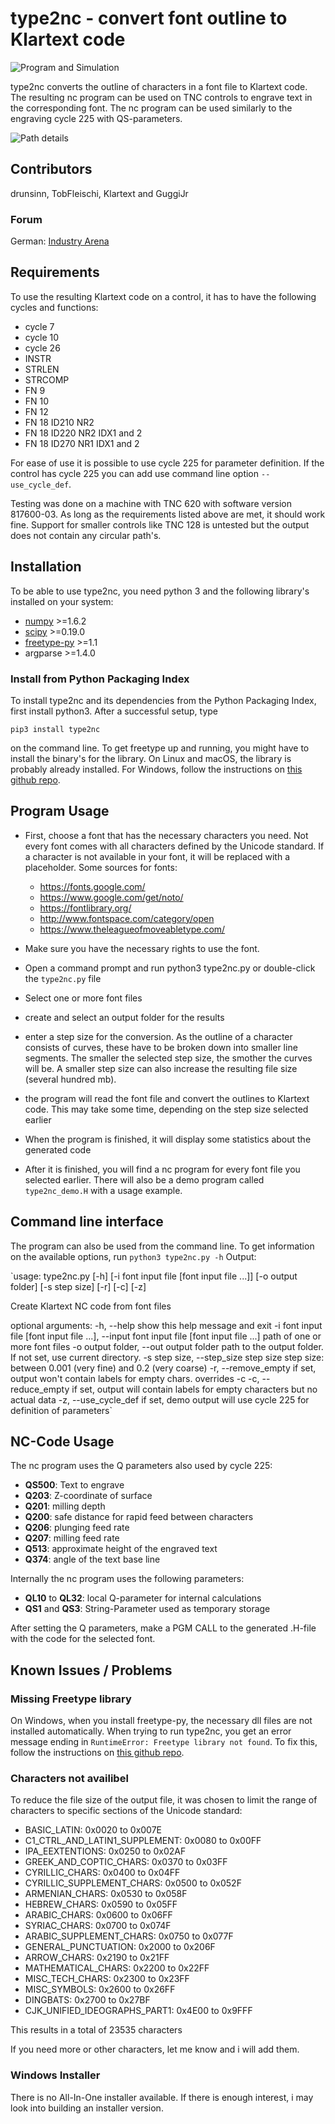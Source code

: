 # type2nc - convert font outline to Klartext code

![Program and Simulation](/screenshots/screen_1.png?raw=true "Program and Simulation")

type2nc converts the outline of characters in a font file to Klartext
code. The resulting nc program can be used on TNC controls to engrave
text in the corresponding font. The nc program can be used similarly to
the engraving cycle 225 with QS-parameters.

![Path details](/screenshots/screen_3.png?raw=true "Path details")

## Contributors
drunsinn, TobFleischi, Klartext and GuggiJr

### Forum
German: [Industry Arena](https://de.industryarena.com/heidenhain/forum/gravieren-von-text-in-anderen-sprachen-ohne-cam--83908.html)

## Requirements
To use the resulting Klartext code on a control, it has to have the following
cycles and functions:

  - cycle 7
  - cycle 10
  - cycle 26
  - INSTR
  - STRLEN
  - STRCOMP
  - FN 9
  - FN 10
  - FN 12
  - FN 18 ID210 NR2
  - FN 18 ID220 NR2 IDX1 and 2
  - FN 18 ID270 NR1 IDX1 and 2

For ease of use it is possible to use cycle 225 for parameter definition. If the
control has cycle 225 you can add use command line option `--use_cycle_def`.

Testing was done on a machine with TNC 620 with software version 817600-03. As
long as the requirements listed above are met, it should work fine.
Support for smaller controls like TNC 128 is untested but the output does not
contain any circular path's.

## Installation

To be able to use type2nc, you need python 3 and the following library's
installed on your system:

  - [numpy](https://www.numpy.org) \>=1.6.2
  - [scipy](https://www.scipy.org) \>=0.19.0
  - [freetype-py](https://github.com/rougier/freetype-py) \>=1.1
  - argparse \>=1.4.0

### Install from Python Packaging Index

To install type2nc and its dependencies from the Python Packaging Index,
first install python3. After a successful setup, type

`pip3 install type2nc`

on the command line.
To get freetype up and running, you might have to install the binary's
for the library. On Linux and macOS, the library is probably already
installed. For Windows, follow the instructions on  [this github repo](https://github.com/ubawurinna/freetype-windows-binaries).

## Program Usage

 - First, choose a font that has the necessary characters you
   need. Not every font comes with all characters defined by the
   Unicode standard. If a character is not available in your font,
   it will be replaced with a placeholder. Some sources for fonts:

    - <https://fonts.google.com/>
    - <https://www.google.com/get/noto/>
    - <https://fontlibrary.org/>
    - <http://www.fontspace.com/category/open>
    - <https://www.theleagueofmoveabletype.com/>

  - Make sure you have the necessary rights to use the font.

  - Open a command prompt and run python3 type2nc.py or double-click the
    `type2nc.py` file

  - Select one or more font files

  - create and select an output folder for the results

  - enter a step size for the conversion. As the outline of a character
    consists of curves, these have to be broken down into smaller line
    segments. The smaller the selected step size, the smother the curves
    will be. A smaller step size can also increase the resulting file size
    (several hundred mb).

  - the program will read the font file and convert the outlines to
    Klartext code. This may take some time, depending on the step size
    selected earlier

  - When the program is finished, it will display some statistics about
    the generated code

  - After it is finished, you will find a nc program for every font file
    you selected earlier. There will also be a demo program called
    `type2nc_demo.H` with a usage example.

## Command line interface

The program can also be used from the command line. To get information on the
available options, run `python3 type2nc.py -h`
Output:

`usage: type2nc.py [-h] [-i font input file [font input file ...]] [-o output folder]
                  [-s step size] [-r] [-c] [-z]

Create Klartext NC code from font files

optional arguments:
  -h, --help            show this help message and exit
  -i font input file [font input file ...], --input font input file [font input file ...]
                        path of one or more font files
  -o output folder, --out output folder
                        path to the output folder. If not set, use current directory.
  -s step size, --step_size step size
                        step size: between 0.001 (very fine) and 0.2 (very coarse)
  -r, --remove_empty    if set, output won't contain labels for empty chars. overrides -c
  -c, --reduce_empty    if set, output will contain labels for empty characters but no actual data
  -z, --use_cycle_def   if set, demo output will use cycle 225 for definition of parameters`

## NC-Code Usage

The nc program uses the Q parameters also used by cycle 225:

  - **QS500**: Text to engrave
  - **Q203**: Z-coordinate of surface
  - **Q201**: milling depth
  - **Q200**: safe distance for rapid feed between characters
  - **Q206**: plunging feed rate
  - **Q207**: milling feed rate
  - **Q513**: approximate height of the engraved text
  - **Q374**: angle of the text base line

Internally the nc program uses the following parameters:

  - **QL10** to **QL32**: local Q-parameter for internal calculations
  - **QS1** and **QS3**: String-Parameter used as temporary storage

After setting the Q parameters, make a PGM CALL to the generated .H-file with the code for the selected font.

## Known Issues / Problems
### Missing Freetype library
On Windows, when you install freetype-py, the necessary dll files are not
installed automatically. When trying to run type2nc, you get an error message
ending in `RuntimeError: Freetype library not found`. To fix this, follow
the instructions on [this github repo](https://github.com/ubawurinna/freetype-windows-binaries).

### Characters not availibel
To reduce the file size of the output file, it was chosen to limit the
range of characters to specific sections of the Unicode standard:

* BASIC_LATIN: 0x0020 to 0x007E
* C1_CTRL_AND_LATIN1_SUPPLEMENT: 0x0080 to 0x00FF
* IPA_EEXTENTIONS: 0x0250 to 0x02AF
* GREEK_AND_COPTIC_CHARS: 0x0370 to 0x03FF
* CYRILLIC_CHARS: 0x0400 to 0x04FF
* CYRILLIC_SUPPLEMENT_CHARS: 0x0500 to 0x052F
* ARMENIAN_CHARS: 0x0530 to 0x058F
* HEBREW_CHARS: 0x0590 to 0x05FF
* ARABIC_CHARS: 0x0600 to 0x06FF
* SYRIAC_CHARS: 0x0700 to 0x074F
* ARABIC_SUPPLEMENT_CHARS: 0x0750 to 0x077F
* GENERAL_PUNCTUATION: 0x2000 to 0x206F
* ARROW_CHARS: 0x2190 to 0x21FF
* MATHEMATICAL_CHARS: 0x2200 to 0x22FF
* MISC_TECH_CHARS: 0x2300 to 0x23FF
* MISC_SYMBOLS: 0x2600 to 0x26FF
* DINGBATS: 0x2700 to 0x27BF
* CJK_UNIFIED_IDEOGRAPHS_PART1: 0x4E00 to 0x9FFF

This results in a total of 23535 characters

If you need more or other characters, let me know and i will add them.

### Windows Installer
There is no All-In-One installer available. If there is enough interest, i may
look into building an installer version.
